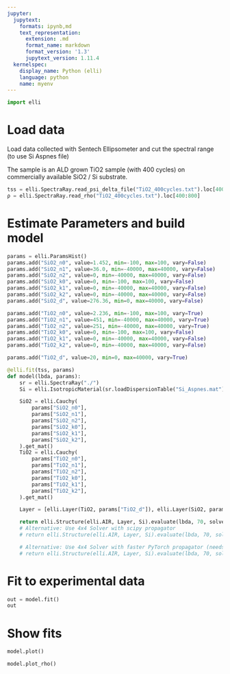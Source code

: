 ```yaml
---
jupyter:
  jupytext:
    formats: ipynb,md
    text_representation:
      extension: .md
      format_name: markdown
      format_version: '1.3'
      jupytext_version: 1.11.4
  kernelspec:
    display_name: Python (elli)
    language: python
    name: myenv
---
```


```python
import elli
```

# Load data
Load data collected with Sentech Ellipsometer and cut the spectral range (to use Si Aspnes file)

The sample is an ALD grown TiO2 sample (with 400 cycles) on commercially available SiO2 / Si substrate.

```python
tss = elli.SpectraRay.read_psi_delta_file("TiO2_400cycles.txt").loc[400:800]
ρ = elli.SpectraRay.read_rho("TiO2_400cycles.txt").loc[400:800]
```

# Estimate Parameters and build model

```python
params = elli.ParamsHist()
params.add("SiO2_n0", value=1.452, min=-100, max=100, vary=False)
params.add("SiO2_n1", value=36.0, min=-40000, max=40000, vary=False)
params.add("SiO2_n2", value=0, min=-40000, max=40000, vary=False)
params.add("SiO2_k0", value=0, min=-100, max=100, vary=False)
params.add("SiO2_k1", value=0, min=-40000, max=40000, vary=False)
params.add("SiO2_k2", value=0, min=-40000, max=40000, vary=False)
params.add("SiO2_d", value=276.36, min=0, max=40000, vary=False)

params.add("TiO2_n0", value=2.236, min=-100, max=100, vary=True)
params.add("TiO2_n1", value=451, min=-40000, max=40000, vary=True)
params.add("TiO2_n2", value=251, min=-40000, max=40000, vary=True)
params.add("TiO2_k0", value=0, min=-100, max=100, vary=False)
params.add("TiO2_k1", value=0, min=-40000, max=40000, vary=False)
params.add("TiO2_k2", value=0, min=-40000, max=40000, vary=False)

params.add("TiO2_d", value=20, min=0, max=40000, vary=True)
```

```python
@elli.fit(tss, params)
def model(lbda, params):
    sr = elli.SpectraRay("./")
    Si = elli.IsotropicMaterial(sr.loadDispersionTable("Si_Aspnes.mat"))

    SiO2 = elli.Cauchy(
        params["SiO2_n0"],
        params["SiO2_n1"],
        params["SiO2_n2"],
        params["SiO2_k0"],
        params["SiO2_k1"],
        params["SiO2_k2"],
    ).get_mat()
    TiO2 = elli.Cauchy(
        params["TiO2_n0"],
        params["TiO2_n1"],
        params["TiO2_n2"],
        params["TiO2_k0"],
        params["TiO2_k1"],
        params["TiO2_k2"],
    ).get_mat()

    Layer = [elli.Layer(TiO2, params["TiO2_d"]), elli.Layer(SiO2, params["SiO2_d"])]

    return elli.Structure(elli.AIR, Layer, Si).evaluate(lbda, 70, solver=elli.Solver2x2)
    # Alternative: Use 4x4 Solver with scipy propagator
    # return elli.Structure(elli.AIR, Layer, Si).evaluate(lbda, 70, solver=elli.Solver4x4, propagator=elli.PropagatorExpmScipy())

    # Alternative: Use 4x4 Solver with faster PyTorch propagator (needs Pytorch to be installed)
    # return elli.Structure(elli.AIR, Layer, Si).evaluate(lbda, 70, solver=elli.Solver4x4, propagator=elli.PropagatorExpmTorch())
```

# Fit to experimental data

```python
out = model.fit()
out
```

# Show fits

```python
model.plot()
```

```python
model.plot_rho()
```

```python

```
